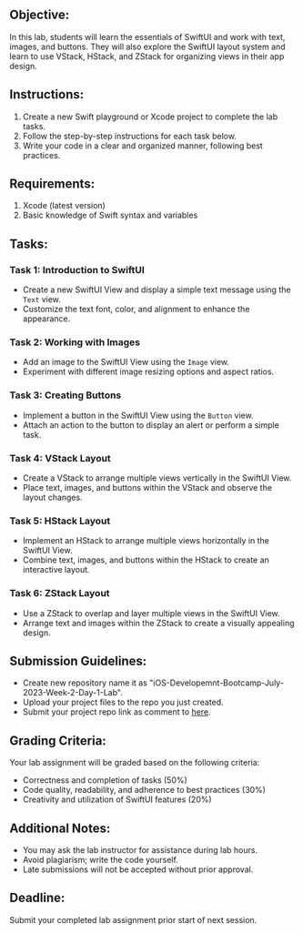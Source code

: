 ## Objective:

In this lab, students will learn the essentials of SwiftUI and work with text, images, and buttons. They will also explore the SwiftUI layout system and learn to use VStack, HStack, and ZStack for organizing views in their app design.

## Instructions:

1. Create a new Swift playground or Xcode project to complete the lab tasks.
2. Follow the step-by-step instructions for each task below.
3. Write your code in a clear and organized manner, following best practices.

## Requirements:

1. Xcode (latest version)
2. Basic knowledge of Swift syntax and variables

## Tasks:

### Task 1: Introduction to SwiftUI

- Create a new SwiftUI View and display a simple text message using the `Text` view.
- Customize the text font, color, and alignment to enhance the appearance.

### Task 2: Working with Images

- Add an image to the SwiftUI View using the `Image` view.
- Experiment with different image resizing options and aspect ratios.

### Task 3: Creating Buttons

- Implement a button in the SwiftUI View using the `Button` view.
- Attach an action to the button to display an alert or perform a simple task.

### Task 4: VStack Layout

- Create a VStack to arrange multiple views vertically in the SwiftUI View.
- Place text, images, and buttons within the VStack and observe the layout changes.

### Task 5: HStack Layout

- Implement an HStack to arrange multiple views horizontally in the SwiftUI View.
- Combine text, images, and buttons within the HStack to create an interactive layout.

### Task 6: ZStack Layout

- Use a ZStack to overlap and layer multiple views in the SwiftUI View.
- Arrange text and images within the ZStack to create a visually appealing design.

## Submission Guidelines:

- Create new repository name it as "iOS-Developemnt-Bootcamp-July-2023-Week-2-Day-1-Lab".
- Upload your project files to the repo you just created.
- Submit your project repo link as comment to [here](https://github.com/learning-bootcamps/iOS-Development-Bootcamp-July-2023/issues/11).

## Grading Criteria:

Your lab assignment will be graded based on the following criteria:
- Correctness and completion of tasks (50%)
- Code quality, readability, and adherence to best practices (30%)
- Creativity and utilization of SwiftUI features (20%)

## Additional Notes:

- You may ask the lab instructor for assistance during lab hours.
- Avoid plagiarism; write the code yourself.
- Late submissions will not be accepted without prior approval.

## Deadline:

Submit your completed lab assignment prior start of next session.
